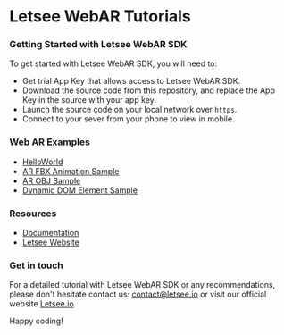 # Letsee WebAR Tutorials

### Getting Started with Letsee WebAR SDK

To get started with Letsee WebAR SDK, you will need to:

* Get trial App Key that allows access to Letsee WebAR SDK.
* Download the source code from this repository, and replace the App Key in the source with your app key.
* Launch the source code on your local network over `https`.
* Connect to your sever from your phone to view in mobile.

### Web AR Examples

* [HelloWorld](https://github.com/letsee/tutorials/tree/master/hello-world)
* [AR FBX Animation Sample](https://github.com/letsee/tutorials/tree/master/ar-fbx-animation-sample)
* [AR OBJ Sample](https://github.com/letsee/tutorials/tree/master/ar-obj-sample)
* [Dynamic DOM Element Sample](https://github.com/letsee/tutorials/tree/master/dynamic-dom-element-sample)

### Resources
* [Documentation](http://intra.letsee.io/docsify/)
* [Letsee Website](https://www.letsee.io/)

### Get in touch

For a detailed tutorial with Letsee WebAR SDK or any recommendations, please don't hesitate contact us: contact@letsee.io or visit our official website [Letsee.io](https://www.letsee.io/)

Happy coding!
